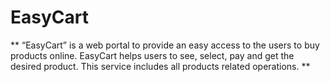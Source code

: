 # EasyCart
** “EasyCart” is a web portal to provide an easy access to the users to buy products online. EasyCart helps users to see, select, pay and get the desired product. This service includes all products related operations. **

